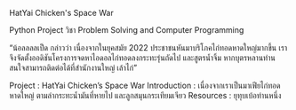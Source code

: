 HatYai Chicken's Space War

Python Project 
วิชา Problem Solving and Computer Programming

  “น้อลลลลเป็ด กล่าวว่า เนื่องจากในยุคสมัย 2022 ประชาชนหันมาบริโภคไก่ทอดหาดใหญ่มากขึ้น
  เราจึงจัดตั้งออดิชันโครงการจดหาไอดอลไก่ทอดลงกระทะรุ่นถัดไป และสูตรน้ำจิ้ม หากบุตรหลานท่านสนใจสามารถติดต่อได้ที่สำนักงานใหญ่ เล้าไก่”

Project		:   HatYai Chicken’s Space War 
Introduction	:   เนื่องจากเราเป็นมาเฟียไก่ทอดหาดใหญ่ ตามล่ากระทะน้ำมันที่หายไป และลูกสมุนกระเทียมเจียว 
Resources	:   ยุทุบเบ้อท่านหนึ่ง
